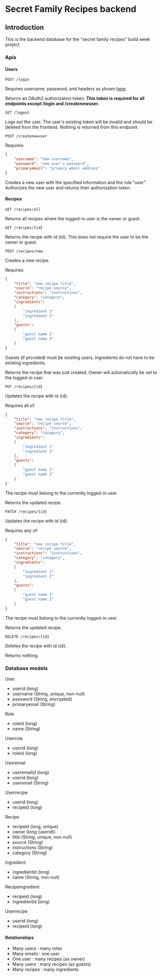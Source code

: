 # Secret Family Recipes backend

## Introduction

This is the backend database for the "secret family recipes" build week project

### Apis

#### Users

`POST /login`

Requires username, password, and headers as shown [here](https://github.com/LambdaSchool/java-js-front-end/blob/master/js-front-end/src/components/Login.js).

Returns an OAuth2 authorization token. **This token is required for all endpoints except /login and /createnewuser.**

`GET /logout`

Logs out the user. The user's existing token will be invalid and should be deleted from the frontend. Nothing is returned from this endpoint.

`POST /createnewuser`

Requires:
```json
{
    "username": "new username",
    "password": "new user's password",
    "primaryemail": "primary email address"
}
```

Creates a new user with the specified information and the role "user". Authorizes the new user and returns their authorization token.

#### Recipes

`GET /recipes/all`

Returns all recipes where the logged-in user is the owner or guest.

`GET /recipes/{id}`

Returns the recipe with id {id}. This does not require the user to be the owner or guest.

`POST /recipes/new`

Creates a new recipe.

Requires:
```json
{
    "title": "new recipe title",
    "source": "recipe source",
    "instructions": "instructions",
    "category": "category",
    "ingredients":
    [
        "ingredient 1"
        "ingredient 2"
    ],
    "guests":
    [
        "guest name 1"
        "guest name 2"
    ]
}
```

Guests (if provided) must be existing users. Ingredients do not have to be existing ingredients.

Returns the recipe that was just created. Owner will automatically be set to the logged-in user.

`PUT /recipes/{id}`

Updates the recipe with id {id}.

Requires all of:
```json
{
    "title": "new recipe title",
    "source": "recipe source",
    "instructions": "instructions",
    "category": "category",
    "ingredients":
    [
        "ingredient 1"
        "ingredient 2"
    ],
    "guests":
    [
        "guest name 1"
        "guest name 2"
    ]
}
```

The recipe must belong to the currently logged-in user.

Returns the updated recipe.

`PATCH /recipes/{id}`

Updates the recipe with id {id}.

Requires any of:
```json
{
    "title": "new recipe title",
    "source": "recipe source",
    "instructions": "instructions",
    "category": "category",
    "ingredients":
    [
        "ingredient 1"
        "ingredient 2"
    ],
    "guests":
    [
        "guest name 1"
        "guest name 2"
    ]
}
```

The recipe must belong to the currently logged-in user.

Returns the updated recipe.

`DELETE /recipes/{id}`

Deletes the recipe with id {id}.

Returns nothing.

### Database models

User
- userid (long)
- username (String, unique, non-null)
- password (String, encrypted)
- primaryemail (String)

Role
- roleid (long)
- name (String)

Userrole
- userid (long)
- roleid (long)

Useremail
- useremailid (long)
- userid (long)
- useremail (String)

Userrecipe
- userid (long)
- recipeid (long)

Recipe
- recipeid (long, unique)
- owner (long (userid))
- title (String, unique, non-null)
- source (String)
- instructions (String)
- category (String)

Ingredient
- ingredientid (long)
- name (String, non-null)

Recipeingredient
- recipeid (long)
- ingredientid (long)

Userrecipe
- userid (long)
- recipeid (long)

#### Relationships

- Many users : many roles
- Many emails : one user
- One user : many recipes (as owner)
- Many users : many recipes (as guests)
- Many recipes : many ingredients